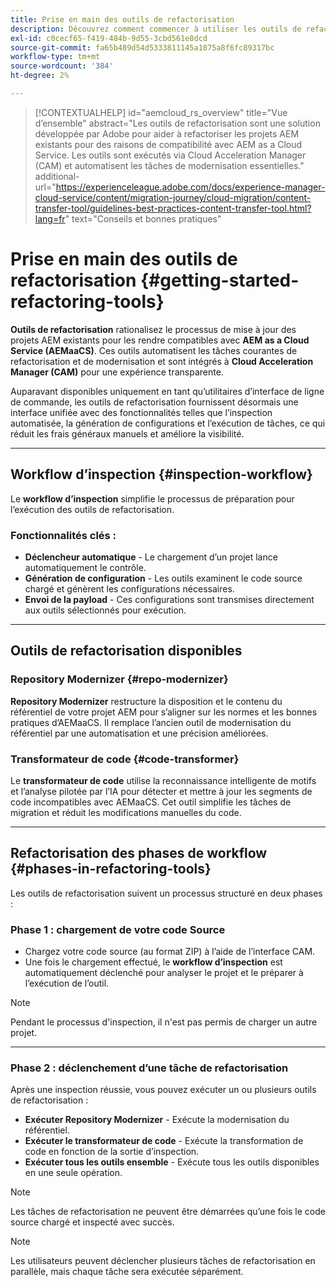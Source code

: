 ```yaml
---
title: Prise en main des outils de refactorisation
description: Découvrez comment commencer à utiliser les outils de refactorisation d’AEM
exl-id: c0cecf65-f419-484b-9d55-3cbd561e8dcd
source-git-commit: fa65b489d54d5333811145a1875a8f6fc89317bc
workflow-type: tm+mt
source-wordcount: '384'
ht-degree: 2%

---
```



>[!CONTEXTUALHELP]
>id="aemcloud_rs_overview"
>title="Vue d’ensemble"
>abstract="Les outils de refactorisation sont une solution développée par Adobe pour aider à refactoriser les projets AEM existants pour des raisons de compatibilité avec AEM as a Cloud Service. Les outils sont exécutés via Cloud Acceleration Manager (CAM) et automatisent les tâches de modernisation essentielles."
>additional-url="https://experienceleague.adobe.com/docs/experience-manager-cloud-service/content/migration-journey/cloud-migration/content-transfer-tool/guidelines-best-practices-content-transfer-tool.html?lang=fr" text="Conseils et bonnes pratiques"

# Prise en main des outils de refactorisation {#getting-started-refactoring-tools}

**Outils de refactorisation** rationalisez le processus de mise à jour des projets AEM existants pour les rendre compatibles avec **AEM as a Cloud Service (AEMaaCS)**. Ces outils automatisent les tâches courantes de refactorisation et de modernisation et sont intégrés à **Cloud Acceleration Manager (CAM)** pour une expérience transparente.

Auparavant disponibles uniquement en tant qu’utilitaires d’interface de ligne de commande, les outils de refactorisation fournissent désormais une interface unifiée avec des fonctionnalités telles que l’inspection automatisée, la génération de configurations et l’exécution de tâches, ce qui réduit les frais généraux manuels et améliore la visibilité.

---

## Workflow d’inspection {#inspection-workflow}

Le **workflow d’inspection** simplifie le processus de préparation pour l’exécution des outils de refactorisation.

### Fonctionnalités clés :

* **Déclencheur automatique** - Le chargement d’un projet lance automatiquement le contrôle.
* **Génération de configuration** - Les outils examinent le code source chargé et génèrent les configurations nécessaires.
* **Envoi de la payload** - Ces configurations sont transmises directement aux outils sélectionnés pour exécution.

---

## Outils de refactorisation disponibles

### Repository Modernizer {#repo-modernizer}

**Repository Modernizer** restructure la disposition et le contenu du référentiel de votre projet AEM pour s’aligner sur les normes et les bonnes pratiques d’AEMaaCS. Il remplace l’ancien outil de modernisation du référentiel par une automatisation et une précision améliorées.

### Transformateur de code {#code-transformer}

Le **transformateur de code** utilise la reconnaissance intelligente de motifs et l’analyse pilotée par l’IA pour détecter et mettre à jour les segments de code incompatibles avec AEMaaCS. Cet outil simplifie les tâches de migration et réduit les modifications manuelles du code.

---

## Refactorisation des phases de workflow {#phases-in-refactoring-tools}

Les outils de refactorisation suivent un processus structuré en deux phases :

### Phase 1 : chargement de votre code Source

* Chargez votre code source (au format ZIP) à l’aide de l’interface CAM.
* Une fois le chargement effectué, le **workflow d’inspection** est automatiquement déclenché pour analyser le projet et le préparer à l’exécution de l’outil.

>[!NOTE]
>Pendant le processus d&#39;inspection, il n&#39;est pas permis de charger un autre projet.

---

### Phase 2 : déclenchement d’une tâche de refactorisation

Après une inspection réussie, vous pouvez exécuter un ou plusieurs outils de refactorisation :

* **Exécuter Repository Modernizer** - Exécute la modernisation du référentiel.
* **Exécuter le transformateur de code** - Exécute la transformation de code en fonction de la sortie d’inspection.
* **Exécuter tous les outils ensemble** - Exécute tous les outils disponibles en une seule opération.

>[!NOTE]
>Les tâches de refactorisation ne peuvent être démarrées qu’une fois le code source chargé et inspecté avec succès.

>[!NOTE]
>Les utilisateurs peuvent déclencher plusieurs tâches de refactorisation en parallèle, mais chaque tâche sera exécutée séparément.
